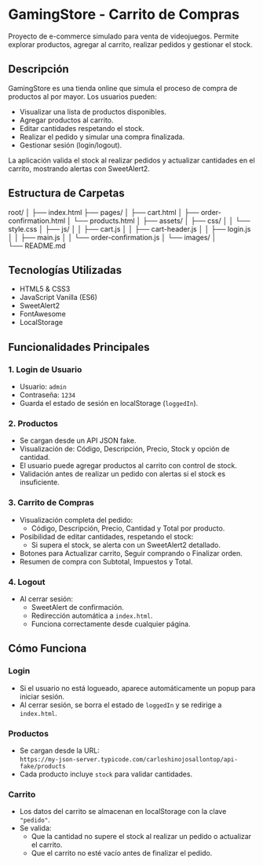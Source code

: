 # GamingStore - Carrito de Compras

Proyecto de e-commerce simulado para venta de videojuegos. Permite explorar productos, agregar al carrito, realizar pedidos y gestionar el stock.

## Descripción

GamingStore es una tienda online que simula el proceso de compra de productos al por mayor. Los usuarios pueden:

- Visualizar una lista de productos disponibles.
- Agregar productos al carrito.
- Editar cantidades respetando el stock.
- Realizar el pedido y simular una compra finalizada.
- Gestionar sesión (login/logout).

La aplicación valida el stock al realizar pedidos y actualizar cantidades en el carrito, mostrando alertas con SweetAlert2.

## Estructura de Carpetas

root/
│
├── index.html
├── pages/
│   ├── cart.html
│   ├── order-confirmation.html
│   └── products.html
│
├── assets/
│   ├── css/
│   │   └── style.css
│   ├── js/
│   │   ├── cart.js
│   │   ├── cart-header.js
│   │   ├── login.js
│   │   ├── main.js
│   │   └── order-confirmation.js
│   └── images/
│       
└── README.md

## Tecnologías Utilizadas

- HTML5 & CSS3
- JavaScript Vanilla (ES6)
- SweetAlert2
- FontAwesome
- LocalStorage 

## Funcionalidades Principales

### 1. Login de Usuario

- Usuario: `admin`
- Contraseña: `1234`
- Guarda el estado de sesión en localStorage (`loggedIn`).

### 2. Productos

- Se cargan desde un API JSON fake.
- Visualización de: Código, Descripción, Precio, Stock y opción de cantidad.
- El usuario puede agregar productos al carrito con control de stock.
- Validación antes de realizar un pedido con alertas si el stock es insuficiente.

### 3. Carrito de Compras

- Visualización completa del pedido:
  - Código, Descripción, Precio, Cantidad y Total por producto.
- Posibilidad de editar cantidades, respetando el stock:
  - Si supera el stock, se alerta con un SweetAlert2 detallado.
- Botones para Actualizar carrito, Seguir comprando o Finalizar orden.
- Resumen de compra con Subtotal, Impuestos y Total.

### 4. Logout

- Al cerrar sesión:
  - SweetAlert de confirmación.
  - Redirección automática a `index.html`.
  - Funciona correctamente desde cualquier página.

## Cómo Funciona

### Login

- Si el usuario no está logueado, aparece automáticamente un popup para iniciar sesión.
- Al cerrar sesión, se borra el estado de `loggedIn` y se redirige a `index.html`.

### Productos

- Se cargan desde la URL:  
  `https://my-json-server.typicode.com/carloshinojosallontop/api-fake/products`
- Cada producto incluye `stock` para validar cantidades.

### Carrito

- Los datos del carrito se almacenan en localStorage con la clave `"pedido"`.
- Se valida:
  - Que la cantidad no supere el stock al realizar un pedido o actualizar el carrito.
  - Que el carrito no esté vacío antes de finalizar el pedido.